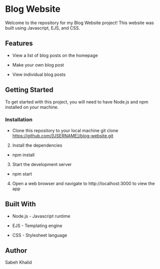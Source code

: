 # Blog Website
Welcome to the repository for my Blog Website project! This website was built using Javascript, EJS, and CSS.



## Features
- View a list of blog posts on the homepage
* Make your own blog post
+ View individual blog posts



## Getting Started
To get started with this project, you will need to have Node.js and npm installed on your machine.


### Installation

- Clone this repository to your local machine
git clone https://github.com/[USERNAME]/blog-website.git


2. Install the dependencies

- npm install

3. Start the development server
- npm start


4. Open a web browser and navigate to http://localhost:3000 to view the app

## Built With

- Node.js - Javascript runtime

* EJS - Templating engine

+ CSS - Stylesheet language


## Author

Sabeh Khalid



